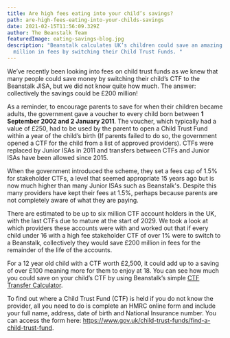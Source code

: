 ```yaml
---
title: Are high fees eating into your child’s savings?
path: are-high-fees-eating-into-your-childs-savings
date: 2021-02-15T11:56:09.329Z
author: The Beanstalk Team
featuredImage: eating-savings-blog.jpg
description: "Beanstalk calculates UK’s children could save an amazing £200
  million in fees by switching their Child Trust Funds. "
---
```

We’ve recently been looking into fees on child trust funds as we knew that many people could save money by switching their child’s CTF to the Beanstalk JISA, but we did not know quite how much. The answer: collectively the savings could be £200 million! 

As a reminder, to encourage parents to save for when their children became adults, the government gave a voucher to every child born between **1 September 2002 and 2 January 2011**.  The voucher, which typically had a value of £250, had to be used by the parent to open a Child Trust Fund within a year of the child’s birth (If parents failed to do so, the government opened a CTF for the child from a list of approved providers). CTFs were replaced by Junior ISAs in 2011 and transfers between CTFs and Junior ISAs have been allowed since 2015.

When the government introduced the scheme, they set a fees cap of 1.5% for stakeholder CTFs, a level that seemed appropriate 15 years ago but is now much higher than many Junior ISAs such as Beanstalk's. Despite this many providers have kept their fees at 1.5%, perhaps because parents are not completely aware of what they are paying.

There are estimated to be up to six million CTF account holders in the UK, with the last CTFs due to mature at the start of 2029. We took a look at which providers these accounts were with and worked out that if every child under 16 with a high fee stakeholder CTF of over 1% were to switch to a Beanstalk, collectively they would save £200 million in fees for the remainder of the life of the accounts.

For a 12 year old child with a CTF worth £2,500, it could add up to a saving of over £100 meaning more for them to enjoy at 18. You can see how much you could save on your child’s CTF by using Beanstalk’s simple [CTF Transfer Calculator](https://beanstalkapp.co.uk/ctf-calculator).

To find out where a Child Trust Fund (CTF) is held if you do not know the provider, all you need to do is complete an HMRC online form and include your full name, address, date of birth and National Insurance number. You can access the form here: <https://www.gov.uk/child-trust-funds/find-a-child-trust-fund>.